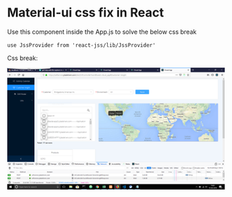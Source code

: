 # Material-ui css fix in React

Use this component inside the App.js   to solve the below css break

```
use JssProvider from 'react-jss/lib/JssProvider'
```

Css break:

![picture](material_ui_css_break.png)